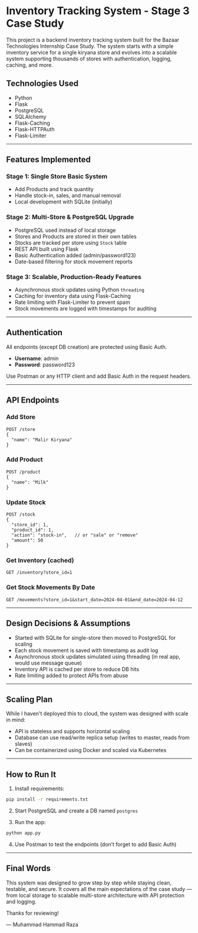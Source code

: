 
# Inventory Tracking System - Stage 3 Case Study

This project is a backend inventory tracking system built for the Bazaar Technologies Internship Case Study. The system starts with a simple inventory service for a single kiryana store and evolves into a scalable system supporting thousands of stores with authentication, logging, caching, and more.

## Technologies Used
- Python
- Flask
- PostgreSQL
- SQLAlchemy
- Flask-Caching
- Flask-HTTPAuth
- Flask-Limiter

---

## Features Implemented

### Stage 1: Single Store Basic System
- Add Products and track quantity
- Handle stock-in, sales, and manual removal
- Local development with SQLite (initially)

### Stage 2: Multi-Store & PostgreSQL Upgrade
- PostgreSQL used instead of local storage
- Stores and Products are stored in their own tables
- Stocks are tracked per store using `Stock` table
- REST API built using Flask
- Basic Authentication added (admin/password123)
- Date-based filtering for stock movement reports

### Stage 3: Scalable, Production-Ready Features
- Asynchronous stock updates using Python `threading`
- Caching for inventory data using Flask-Caching
- Rate limiting with Flask-Limiter to prevent spam
- Stock movements are logged with timestamps for auditing

---

## Authentication
All endpoints (except DB creation) are protected using Basic Auth.
- **Username**: admin
- **Password**: password123

Use Postman or any HTTP client and add Basic Auth in the request headers.

---

## API Endpoints

### Add Store
```http
POST /store
{
  "name": "Malir Kiryana"
}
```

### Add Product
```http
POST /product
{
  "name": "Milk"
}
```

### Update Stock
```http
POST /stock
{
  "store_id": 1,
  "product_id": 1,
  "action": "stock-in",   // or "sale" or "remove"
  "amount": 50
}
```

### Get Inventory (cached)
```http
GET /inventory?store_id=1
```

### Get Stock Movements By Date
```http
GET /movements?store_id=1&start_date=2024-04-01&end_date=2024-04-12
```

---

## Design Decisions & Assumptions
- Started with SQLite for single-store then moved to PostgreSQL for scaling
- Each stock movement is saved with timestamp as audit log
- Asynchronous stock updates simulated using threading (in real app, would use message queue)
- Inventory API is cached per store to reduce DB hits
- Rate limiting added to protect APIs from abuse

---

## Scaling Plan
While I haven't deployed this to cloud, the system was designed with scale in mind:
- API is stateless and supports horizontal scaling
- Database can use read/write replica setup (writes to master, reads from slaves)
- Can be containerized using Docker and scaled via Kubernetes

---

## How to Run It
1. Install requirements:
```bash
pip install -r requirements.txt
```

2. Start PostgreSQL and create a DB named `postgres`

3. Run the app:
```bash
python app.py
```

4. Use Postman to test the endpoints (don’t forget to add Basic Auth)

---

## Final Words
This system was designed to grow step by step while staying clean, testable, and secure. It covers all the main expectations of the case study — from local storage to scalable multi-store architecture with API protection and logging.

Thanks for reviewing!

— Muhammad Hammad Raza
